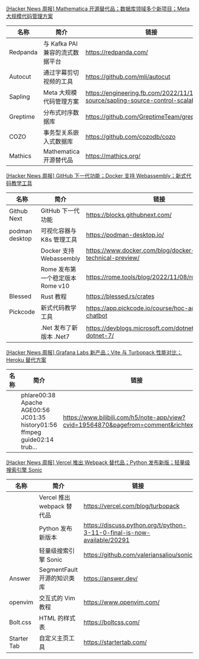 [[Hacker News 周报] Mathematica 开源替代品；数据库领域多个新项目；Meta 大规模代码管理方案](https://www.bilibili.com/video/BV1oP4y197dF)
            <table>            <theader>
                <th>名称</th>
                <th>简介</th>
                <th>链接</th>
            </theader>            <tbody>                <tr>
                    <td>Redpanda</td>
                    <td>与 Kafka PAI 兼容的流式数据平台</td>
                    <td>https://redpanda.com/  </td>
                </tr>                <tr>
                    <td>Autocut</td>
                    <td>通过字幕剪切视频的工具</td>
                    <td>https://github.com/mli/autocut  </td>
                </tr>                <tr>
                    <td>Sapling</td>
                    <td>Meta 大规模代码管理方案</td>
                    <td>https://engineering.fb.com/2022/11/15/open-source/sapling-source-control-scalable </td>
                </tr>                <tr>
                    <td>Greptime</td>
                    <td>分布式时序数据库</td>
                    <td>https://github.com/GreptimeTeam/greptimedb  </td>
                </tr>                <tr>
                    <td>COZO</td>
                    <td>事务型关系嵌入式数据库</td>
                    <td>https://github.com/cozodb/cozo  </td>
                </tr>                <tr>
                    <td>Mathics</td>
                    <td>Mathematica 开源替代品</td>
                    <td>https://mathics.org/</td>
                </tr>            </tbody>            </table>
[[Hacker News 周报] GitHub 下一代功能；Docker 支持 Webassembly；新式代码教学工具](https://www.bilibili.com/video/BV1oY411Z7mU)
            <table>            <theader>
                <th>名称</th>
                <th>简介</th>
                <th>链接</th>
            </theader>            <tbody>                <tr>
                    <td>Github Next</td>
                    <td>GitHub 下一代功能</td>
                    <td>https://blocks.githubnext.com/ </td>
                </tr>                <tr>
                    <td>podman desktop</td>
                    <td>可视化容器与 K8s 管理工具</td>
                    <td>https://podman-desktop.io/ </td>
                </tr>                <tr>
                    <td></td>
                    <td>Docker 支持 Webassembly</td>
                    <td>https://www.docker.com/blog/docker-wasm-technical-preview/ </td>
                </tr>                <tr>
                    <td></td>
                    <td>Rome 发布第一个稳定版本 Rome v10</td>
                    <td>https://rome.tools/blog/2022/11/08/rome-10/ </td>
                </tr>                <tr>
                    <td>Blessed</td>
                    <td>Rust 教程</td>
                    <td>https://blessed.rs/crates </td>
                </tr>                <tr>
                    <td>Pickcode</td>
                    <td>新式代码教学工具</td>
                    <td>https://app.pickcode.io/course/hoc-ad-libs-chatbot  </td>
                </tr>                <tr>
                    <td></td>
                    <td>.Net 发布了新版本 .Net7</td>
                    <td>https://devblogs.microsoft.com/dotnet/announcing-dotnet-7/</td>
                </tr>            </tbody>            </table>
[[Hacker News 周报] Grafana Labs 新产品；Vite 与 Turbopack 性能对比；Heroku 替代方案](https://www.bilibili.com/video/BV1u14y157NA)
            <table>            <theader>
                <th>名称</th>
                <th>简介</th>
                <th>链接</th>
            </theader>            <tbody>                <tr>
                    <td></td>
                    <td>phlare00:38 Apache AGE00:56 JC01:35 history01:56 ffmpeg guide02:14 trub...</td>
                    <td>https://www.bilibili.com/h5/note-app/view?cvid=19564870&pagefrom=comment&richtext=true</td>
                </tr>            </tbody>            </table>
[[Hacker News 周报] Vercel 推出 Webpack 替代品；Python 发布新版；轻量级搜索引擎 Sonic](https://www.bilibili.com/video/BV1DD4y1b76j)
            <table>            <theader>
                <th>名称</th>
                <th>简介</th>
                <th>链接</th>
            </theader>            <tbody>                <tr>
                    <td></td>
                    <td>Vercel 推出 webpack 替代品</td>
                    <td>https://vercel.com/blog/turbopack </td>
                </tr>                <tr>
                    <td></td>
                    <td>Python 发布新版本</td>
                    <td>https://discuss.python.org/t/python-3-11-0-final-is-now-available/20291 </td>
                </tr>                <tr>
                    <td></td>
                    <td>轻量级搜索引擎 Sonic</td>
                    <td>https://github.com/valeriansaliou/sonic </td>
                </tr>                <tr>
                    <td>Answer</td>
                    <td>SegmentFault 开源的知识类库</td>
                    <td>https://answer.dev/ </td>
                </tr>                <tr>
                    <td>openvim</td>
                    <td>交互式的 Vim 教程</td>
                    <td>https://www.openvim.com/ </td>
                </tr>                <tr>
                    <td>Bolt.css</td>
                    <td>HTML 的样式表</td>
                    <td>https://boltcss.com/ </td>
                </tr>                <tr>
                    <td>Starter Tab</td>
                    <td>自定义主页工具</td>
                    <td>https://startertab.com/</td>
                </tr>            </tbody>            </table>